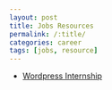 ```yaml
---
layout: post
title: Jobs Resources
permalink: /:title/
categories: career
tags: [jobs, resource]
---
```


* [Wordpress Internship](https://overcast.fm/+I_Hg1siQ)